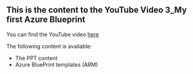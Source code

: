 ## This is the content to the YouTube Video 3_My first Azure Blueprint
You can find the YouTube video [here](https://youtu.be/CBVzhQHrgG8)

The following content is available:
* The PPT content
* Azure BluePrint templates (ARM)